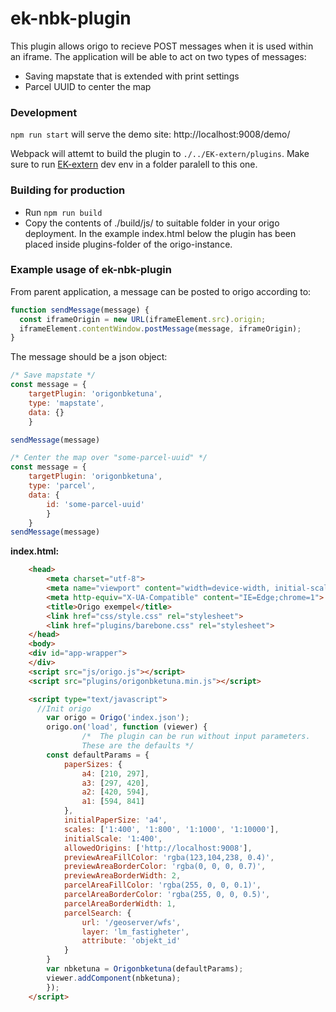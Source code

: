 # ek-nbk-plugin

This plugin allows origo to recieve POST messages when it is used within an iframe. The application will be able to act on two types of messages:
- Saving mapstate that is extended with print settings
- Parcel UUID to center the map


### Development

``npm run start`` will serve the demo site:  http://localhost:9008/demo/


Webpack will attemt to build the plugin to ``./../EK-extern/plugins``. Make sure to run [EK-extern](https://github.com/Eskilstuna-kommun/EK-extern) dev env in a folder paralell to this one.

### Building for production

* Run ```npm run build``` 
* Copy the contents of ./build/js/ to suitable folder in your origo deployment. In the example index.html below the plugin has been placed inside plugins-folder of the origo-instance.

### Example usage of ek-nbk-plugin

From parent application, a message can be posted to origo according to:
``` js
function sendMessage(message) {
  const iframeOrigin = new URL(iframeElement.src).origin;
  iframeElement.contentWindow.postMessage(message, iframeOrigin);
}
```

The message should be a json object:
``` js
/* Save mapstate */
const message = { 
    targetPlugin: 'origonbketuna', 
    type: 'mapstate', 
    data: {} 
    }

sendMessage(message)
```
``` js
/* Center the map over "some-parcel-uuid" */
const message = { 
    targetPlugin: 'origonbketuna', 
    type: 'parcel', 
    data: { 
        id: 'some-parcel-uuid' 
        }
    }
sendMessage(message)
```


**index.html:**
``` HTML
    <head>
    	<meta charset="utf-8">
    	<meta name="viewport" content="width=device-width, initial-scale=1.0, user-scalable=no">
    	<meta http-equiv="X-UA-Compatible" content="IE=Edge;chrome=1">
    	<title>Origo exempel</title>
    	<link href="css/style.css" rel="stylesheet">
    	<link href="plugins/barebone.css" rel="stylesheet">
    </head>
    <body>
    <div id="app-wrapper">
    </div>
    <script src="js/origo.js"></script>
    <script src="plugins/origonbketuna.min.js"></script>

    <script type="text/javascript">
      //Init origo
		var origo = Origo('index.json');
		origo.on('load', function (viewer) {
            	/*  The plugin can be run without input parameters. 
                These are the defaults */
		const defaultParams = { 
			paperSizes: {
			    a4: [210, 297],
			    a3: [297, 420],
			    a2: [420, 594],
			    a1: [594, 841]
			},
			initialPaperSize: 'a4',
			scales: ['1:400', '1:800', '1:1000', '1:10000'],
			initialScale: '1:400',
			allowedOrigins: ['http://localhost:9008'],
			previewAreaFillColor: 'rgba(123,104,238, 0.4)',
			previewAreaBorderColor: 'rgba(0, 0, 0, 0.7)',
			previewAreaBorderWidth: 2,
			parcelAreaFillColor: 'rgba(255, 0, 0, 0.1)',
			parcelAreaBorderColor: 'rgba(255, 0, 0, 0.5)',
			parcelAreaBorderWidth: 1,
			parcelSearch: {
			    url: '/geoserver/wfs',
			    layer: 'lm_fastigheter',
			    attribute: 'objekt_id'
			}
		}
		var nbketuna = Origonbketuna(defaultParams);
		viewer.addComponent(nbketuna);
		});
    </script>
```
